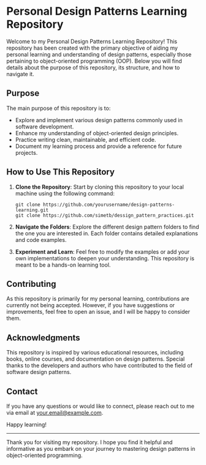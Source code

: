 # Personal Design Patterns Learning Repository

Welcome to my Personal Design Patterns Learning Repository! This repository has been created with the primary objective of aiding my personal learning and understanding of design patterns, especially those pertaining to object-oriented programming (OOP). Below you will find details about the purpose of this repository, its structure, and how to navigate it.

## Purpose

The main purpose of this repository is to:

- Explore and implement various design patterns commonly used in software development.
- Enhance my understanding of object-oriented design principles.
- Practice writing clean, maintainable, and efficient code.
- Document my learning process and provide a reference for future projects.


## How to Use This Repository

1. **Clone the Repository**: Start by cloning this repository to your local machine using the following command:
    ```
    git clone https://github.com/yourusername/design-patterns-learning.git
    git clone https://github.com/simetb/dessign_pattern_practices.git
    ```

2. **Navigate the Folders**: Explore the different design pattern folders to find the one you are interested in. Each folder contains detailed explanations and code examples.

3. **Experiment and Learn**: Feel free to modify the examples or add your own implementations to deepen your understanding. This repository is meant to be a hands-on learning tool.

## Contributing

As this repository is primarily for my personal learning, contributions are currently not being accepted. However, if you have suggestions or improvements, feel free to open an issue, and I will be happy to consider them.

## Acknowledgments

This repository is inspired by various educational resources, including books, online courses, and documentation on design patterns. Special thanks to the developers and authors who have contributed to the field of software design patterns.

## Contact

If you have any questions or would like to connect, please reach out to me via email at your.email@example.com.

Happy learning!

---

Thank you for visiting my repository. I hope you find it helpful and informative as you embark on your journey to mastering design patterns in object-oriented programming.
